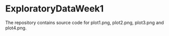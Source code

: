 # ExploratoryDataWeek1
The repository contains source code for plot1.png, plot2.png, plot3.png and plot4.png. 
